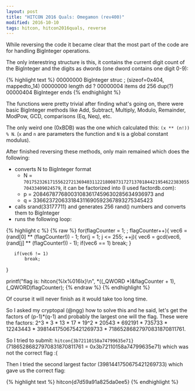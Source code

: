```yaml
---
layout: post
title: "HITCON 2016 Quals: Omegamon (rev400)"
modified: 2016-10-10
tags: hitcon, hitcon2016quals, reverse
---
```


While reversing the code it became clear that the most part of the code are for handling BigInteger operations.

The only interestring structure is this, it contains the current digit count of the BigInteger and the digits as dwords (one dword contains one digit 0-9):

{% highlight text %}
00000000 BigInteger      struc ; (sizeof=0x404, mappedto_14)
00000000 length          dd ?
00000004 items           dd 256 dup(?)
00000404 BigInteger      ends
{% endhighlight %}

The functions were pretty trivial after finding what's going on, there were basic BigInteger methods like Add, Subtract, Multiply, Modulo, Remainder, ModPow, GCD, comparisons (Eq, Neq), etc.

The only weird one (0xBDB) was the one which calculated this: `(x ** (n!)) % N`. (`x` and `n` are parameters the function and `N` is a global constant modulus).

After finished reversing these methods, only main remained which does the following:

- converts N to BigInteger format
  - N = `70175232617155622721369403112218008731727137018442195462238305570433409024579`, it can be factorized into (I used factordb.com):
  - p = 208467877680031083617459630285634936973 and 
  - q = 336623720633184311690592367893275345423
- calls srand(33177711) and generates 256 rand() numbers and converts them to BigInteger
- runs the following loop:

{% highlight c %} 
{% raw %}
   for(flagCounter = 1; ; flagCounter++){
       vec6 = (rand[0] ** (flagCounter!)) - 1;
       for(j = 1; j <= 255; ++j){
           vec6 = gcd(vec6, (rand[j] ** (flagCounter!)) - 1);
           if(vec6 == 1) 
                break;
       }
       
       if(vec6 != 1)
           break;
   }
   
   printf("flag is: hitcon{%lx%016lx}\n", *((_QWORD *)&flagCounter + 1), (_QWORD)flagCounter);
{% endraw %}
{% endhighlight %}

Of course it will never finish as it would take too long time.

So I asked my cryptopal (@ngg) how to solve this and he said, let's get the factors of (p-1)*(q-1) and probably the largest one will the flag. These were the factors: 2^3 * 3 * 13 * 17 * 19^2 * 20543 * 692191 * 735733 * 12243443 * 3981441750675421269733 * 71865286827970831870811761.

So I tried to submit: `hitcon{3b72110158a74799635e71}` (71865286827970831870811761 = 0x3b72110158a74799635e71) which was not the correct flag :(

Then I tried the second largest factor (3981441750675421269733) which gave us the correct flag:

{% highlight text %}
hitcon{d7d59a91a825da0ee5}
{% endhighlight %}
